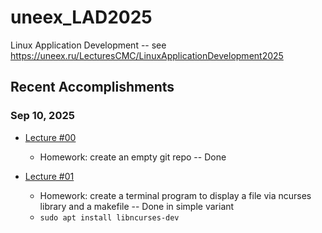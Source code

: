 # uneex_LAD2025

Linux Application Development -- see https://uneex.ru/LecturesCMC/LinuxApplicationDevelopment2025

## Recent Accomplishments
### Sep 10, 2025 
* [Lecture #00](https://uneex.ru/LecturesCMC/LinuxApplicationDevelopment2025/00_BuildEnv) 
    * Homework: create an empty git repo -- Done

* [Lecture #01](https://uneex.ru/LecturesCMC/LinuxApplicationDevelopment2025/01_TerminalProject)
    * Homework: create a terminal program to display a file via ncurses library and a makefile -- Done in simple variant
	* `sudo apt install libncurses-dev`